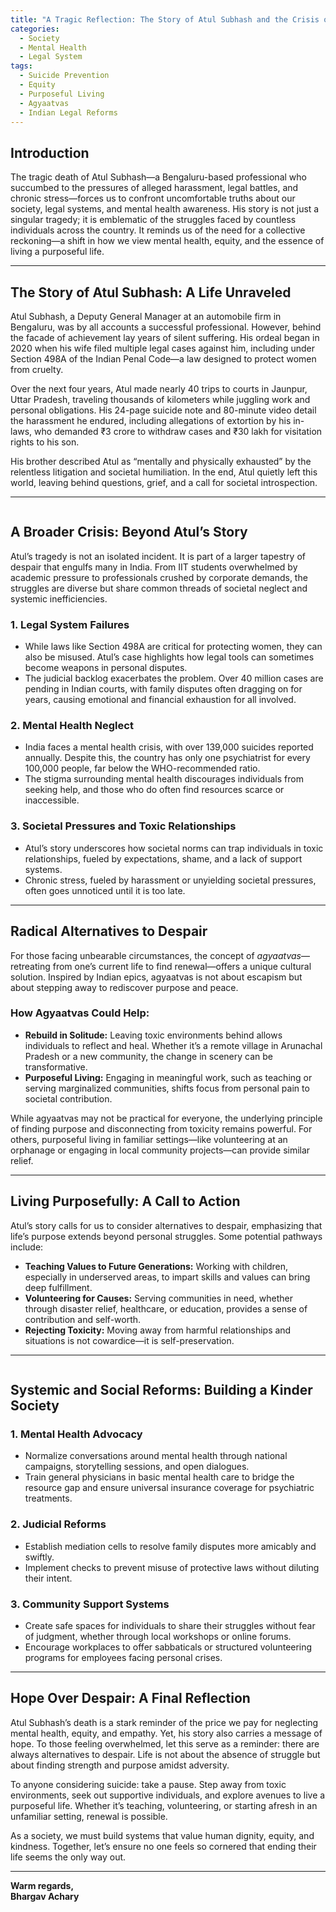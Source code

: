 ```yaml
---
title: "A Tragic Reflection: The Story of Atul Subhash and the Crisis of Our Times"
categories: 
  - Society
  - Mental Health
  - Legal System
tags:
  - Suicide Prevention
  - Equity
  - Purposeful Living
  - Agyaatvas
  - Indian Legal Reforms
---
```


## **Introduction**

The tragic death of Atul Subhash—a Bengaluru-based professional who succumbed to the pressures of alleged harassment, legal battles, and chronic stress—forces us to confront uncomfortable truths about our society, legal systems, and mental health awareness. His story is not just a singular tragedy; it is emblematic of the struggles faced by countless individuals across the country. It reminds us of the need for a collective reckoning—a shift in how we view mental health, equity, and the essence of living a purposeful life.

---

## **The Story of Atul Subhash: A Life Unraveled**

Atul Subhash, a Deputy General Manager at an automobile firm in Bengaluru, was by all accounts a successful professional. However, behind the facade of achievement lay years of silent suffering. His ordeal began in 2020 when his wife filed multiple legal cases against him, including under Section 498A of the Indian Penal Code—a law designed to protect women from cruelty.

Over the next four years, Atul made nearly 40 trips to courts in Jaunpur, Uttar Pradesh, traveling thousands of kilometers while juggling work and personal obligations. His 24-page suicide note and 80-minute video detail the harassment he endured, including allegations of extortion by his in-laws, who demanded ₹3 crore to withdraw cases and ₹30 lakh for visitation rights to his son.

His brother described Atul as “mentally and physically exhausted” by the relentless litigation and societal humiliation. In the end, Atul quietly left this world, leaving behind questions, grief, and a call for societal introspection.

---

<img class="img-responsive" src="/images/posts/mental-health/toxicity.png" alt="">

## **A Broader Crisis: Beyond Atul’s Story**

Atul’s tragedy is not an isolated incident. It is part of a larger tapestry of despair that engulfs many in India. From IIT students overwhelmed by academic pressure to professionals crushed by corporate demands, the struggles are diverse but share common threads of societal neglect and systemic inefficiencies.

### **1. Legal System Failures**
- While laws like Section 498A are critical for protecting women, they can also be misused. Atul’s case highlights how legal tools can sometimes become weapons in personal disputes.
- The judicial backlog exacerbates the problem. Over 40 million cases are pending in Indian courts, with family disputes often dragging on for years, causing emotional and financial exhaustion for all involved.

### **2. Mental Health Neglect**
- India faces a mental health crisis, with over 139,000 suicides reported annually. Despite this, the country has only one psychiatrist for every 100,000 people, far below the WHO-recommended ratio.
- The stigma surrounding mental health discourages individuals from seeking help, and those who do often find resources scarce or inaccessible.

### **3. Societal Pressures and Toxic Relationships**
- Atul’s story underscores how societal norms can trap individuals in toxic relationships, fueled by expectations, shame, and a lack of support systems.
- Chronic stress, fueled by harassment or unyielding societal pressures, often goes unnoticed until it is too late.

---

## **Radical Alternatives to Despair**

For those facing unbearable circumstances, the concept of *agyaatvas*—retreating from one’s current life to find renewal—offers a unique cultural solution. Inspired by Indian epics, agyaatvas is not about escapism but about stepping away to rediscover purpose and peace.

### **How Agyaatvas Could Help:**
- **Rebuild in Solitude:** Leaving toxic environments behind allows individuals to reflect and heal. Whether it’s a remote village in Arunachal Pradesh or a new community, the change in scenery can be transformative.
- **Purposeful Living:** Engaging in meaningful work, such as teaching or serving marginalized communities, shifts focus from personal pain to societal contribution.

While agyaatvas may not be practical for everyone, the underlying principle of finding purpose and disconnecting from toxicity remains powerful. For others, purposeful living in familiar settings—like volunteering at an orphanage or engaging in local community projects—can provide similar relief.

---

## **Living Purposefully: A Call to Action**

Atul’s story calls for us to consider alternatives to despair, emphasizing that life’s purpose extends beyond personal struggles. Some potential pathways include:
- **Teaching Values to Future Generations:** Working with children, especially in underserved areas, to impart skills and values can bring deep fulfillment.
- **Volunteering for Causes:** Serving communities in need, whether through disaster relief, healthcare, or education, provides a sense of contribution and self-worth.
- **Rejecting Toxicity:** Moving away from harmful relationships and situations is not cowardice—it is self-preservation.

---

<img class="img-responsive" src="/images/posts/mental-health/society.png" alt="">

## **Systemic and Social Reforms: Building a Kinder Society**

### **1. Mental Health Advocacy**
- Normalize conversations around mental health through national campaigns, storytelling sessions, and open dialogues.
- Train general physicians in basic mental health care to bridge the resource gap and ensure universal insurance coverage for psychiatric treatments.

### **2. Judicial Reforms**
- Establish mediation cells to resolve family disputes more amicably and swiftly.
- Implement checks to prevent misuse of protective laws without diluting their intent.

### **3. Community Support Systems**
- Create safe spaces for individuals to share their struggles without fear of judgment, whether through local workshops or online forums.
- Encourage workplaces to offer sabbaticals or structured volunteering programs for employees facing personal crises.

---

## **Hope Over Despair: A Final Reflection**

Atul Subhash’s death is a stark reminder of the price we pay for neglecting mental health, equity, and empathy. Yet, his story also carries a message of hope. To those feeling overwhelmed, let this serve as a reminder: there are always alternatives to despair. Life is not about the absence of struggle but about finding strength and purpose amidst adversity.

To anyone considering suicide: take a pause. Step away from toxic environments, seek out supportive individuals, and explore avenues to live a purposeful life. Whether it’s teaching, volunteering, or starting afresh in an unfamiliar setting, renewal is possible.

As a society, we must build systems that value human dignity, equity, and kindness. Together, let’s ensure no one feels so cornered that ending their life seems the only way out.

---

**Warm regards,  
Bhargav Achary**
